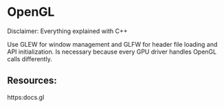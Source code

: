 # OpenGL

Disclaimer: Everything explained with C++

Use GLEW for window management and GLFW for header file loading and API initialization. Is necessary because every GPU driver handles OpenGL calls differently.

## Resources:

https:docs.gl





